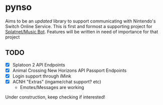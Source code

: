 # pynso
Aims to be an *updated* library to support communicating with Nintendo's Switch Online Service.
This is first and formost a supporting project for [Splatnet/Music Bot](https://github.com/Jetsurf/jet-bot).
Features will be written in need of importance for that project

## TODO
- [X] Splatoon 2 API Endpoints
- [X] Animal Crossing New Horizons API Passport Endpoints
- [X] Login support through iMink
- [X] ACNH "Extras" (ingame/chat support? etc)
  - Emotes/Messages are working

Under construction, keep checking if interested!
